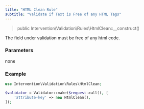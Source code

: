 ```yaml
---
title: "HTML Clean Rule"
subtitle: "Validate if Text is Free of any HTML Tags"
---
```


> public Intervention\Validation\Rules\HtmlClean::__construct()

The field under validation must be free of any html code.

### Parameters

none

### Example

```php
use Intervention\Validation\Rules\HtmlClean;

$validator = Validator::make($request->all(), [
    'attribute-key' => new HtmlClean(),
]);
```



